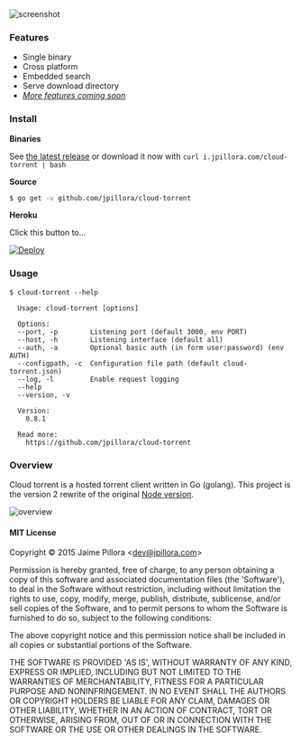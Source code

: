 <img src="https://cloud.githubusercontent.com/assets/633843/9855504/f30a715c-5b51-11e5-83f3-f4fab03e5459.png" alt="screenshot"/>

### Features

* Single binary
* Cross platform
* Embedded search
* Serve download directory
* [*More features coming soon*](https://github.com/jpillora/cloud-torrent/labels/core-feature)

### Install

**Binaries**

See [the latest release](https://github.com/jpillora/cloud-torrent/releases/latest) or download it now with `curl i.jpillora.com/cloud-torrent | bash`

**Source**

``` sh
$ go get -v github.com/jpillora/cloud-torrent
```

**Heroku**

Click this button to...

[![Deploy](https://www.herokucdn.com/deploy/button.png)](https://heroku.com/deploy)

### Usage

```
$ cloud-torrent --help

  Usage: cloud-torrent [options]

  Options:
  --port, -p        Listening port (default 3000, env PORT)
  --host, -h        Listening interface (default all)
  --auth, -a        Optional basic auth (in form user:password) (env AUTH)
  --configpath, -c  Configuration file path (default cloud-torrent.json)
  --log, -l         Enable request logging
  --help
  --version, -v

  Version:
    0.8.1

  Read more:
    https://github.com/jpillora/cloud-torrent

```

### Overview

Cloud torrent is a hosted torrent client written in Go (golang). This project is the version 2 rewrite of the original [Node version](https://github.com/jpillora/node-torrent-cloud).

![overview](https://docs.google.com/drawings/d/1ekyeGiehwQRyi6YfFA4_tQaaEpUaS8qihwJ-s3FT_VU/pub?w=606&h=305)

#### MIT License

Copyright © 2015 Jaime Pillora &lt;dev@jpillora.com&gt;

Permission is hereby granted, free of charge, to any person obtaining
a copy of this software and associated documentation files (the
'Software'), to deal in the Software without restriction, including
without limitation the rights to use, copy, modify, merge, publish,
distribute, sublicense, and/or sell copies of the Software, and to
permit persons to whom the Software is furnished to do so, subject to
the following conditions:

The above copyright notice and this permission notice shall be
included in all copies or substantial portions of the Software.

THE SOFTWARE IS PROVIDED 'AS IS', WITHOUT WARRANTY OF ANY KIND,
EXPRESS OR IMPLIED, INCLUDING BUT NOT LIMITED TO THE WARRANTIES OF
MERCHANTABILITY, FITNESS FOR A PARTICULAR PURPOSE AND NONINFRINGEMENT.
IN NO EVENT SHALL THE AUTHORS OR COPYRIGHT HOLDERS BE LIABLE FOR ANY
CLAIM, DAMAGES OR OTHER LIABILITY, WHETHER IN AN ACTION OF CONTRACT,
TORT OR OTHERWISE, ARISING FROM, OUT OF OR IN CONNECTION WITH THE
SOFTWARE OR THE USE OR OTHER DEALINGS IN THE SOFTWARE.
